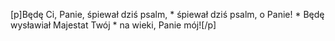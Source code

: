 [p]Będę Ci, Panie, śpiewał dziś psalm, * śpiewał dziś psalm, o Panie! * Będę wysławiał Majestat Twój * na wieki, Panie mój![/p]